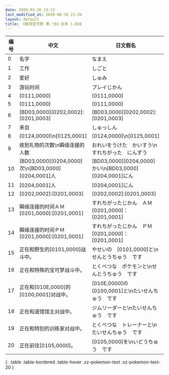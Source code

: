 ```yaml
---
date: 2020-03-26 23:13
last_modified_at: 2020-08-19 21:34
layout: default
title: 《精灵宝可梦 黑／白》文本 1-010
---
```

| 编号 | 中文 | 日文假名 | 日文汉字 |
| ---- | ---- | ---- | --- |
| 0 | 名字 | なまえ | 名前 |
| 1 | 工作 | しごと | 仕事 |
| 2 | 爱好 | しゅみ | 趣味 |
| 3 | 游玩时间 | プレイじかん | プレイ時間 |
| 4 | [0111,0000] | [0111,0000] | [0111,0000] |
| 5 | [0111,0000] | [0111,0000] | [0111,0000] |
| 6 | [BD03,0000][0202,0002]:[0201,0003] | [BD03,0000][0202,0002]:[0201,0003] | [BD03,0000][0202,0002]:[0201,0003] |
| 7 | 来自 | しゅっしん | 出身 |
| 8 | [0124,0000]\n[0125,0001] | [0124,0000]\n[0125,0001] | [0124,0000]\n[0125,0001] |
| 9 | 收到礼物的次数\n瞬缘连接的人数 | おれいをうけた　かいすう\nすれちがった　にんずう | お礼を受けた　回数\nすれ違った　人数 |
| 10 | [BD03,0000][0204,0000]次\n[BD03,0000][0204,0001]人 | [BD03,0000][0204,0000]かい\n[BD03,0000][0204,0001]にん | [BD03,0000][0204,0000]回\n[BD03,0000][0204,0001]人 |
| 11 | [0204,0001]人 | [0204,0001]にん | [0204,0001]人 |
| 12 | [0202,0002]:[0201,0003] | [0202,0002]:[0201,0003] | [0202,0002]:[0201,0003] |
| 13 | 瞬缘连接的时间ＡＭ[0201,0000]:[0201,0001] | すれちがったじかん　ＡＭ[0201,0000]：[0201,0001] | すれ違った時間　ＡＭ[0201,0000]：[0201,0001] |
| 14 | 瞬缘连接的时间ＰＭ[0201,0000]:[0201,0001] | すれちがったじかん　ＰＭ[0201,0000]：[0201,0001] | すれ違った時間　ＰＭ[0201,0000]：[0201,0001] |
| 15 | 正在和野生的[0101,0000]战斗中。 | やせいの　[0101,0000]と\nせんとうちゅう　です | 野生の　[0101,0000]と\n戦闘中です |
| 16 | 正在和特殊的宝可梦战斗中。 | とくべつな　ポケモンと\nせんとうちゅう　です | 特別な　ポケモンと\n戦闘中です |
| 17 | 正在和[010E,0000]的[0100,0001]对战中。 | [010E,0000]の　[0100,0001]と\nたいせんちゅう　です | [010E,0000]の　[0100,0001]と\n対戦中です |
| 18 | 正在和道馆馆主对战中。 | ジムリーダーと\nたいせんちゅう　です | ジムリーダーと\n対戦中です |
| 19 | 正在和特别的训练家对战中。 | とくべつな　トレーナーと\nたいせんちゅう　です | 特別な　トレーナーと\n対戦中です |
| 20 | 正在前往[0105,0000]。 | [0105,0000]を\nいどうちゅう　です | [0105,0000]を\n移動中です |
{: .table .table-bordered .table-hover .xz-pokemon-text .xz-pokemon-text-20 }